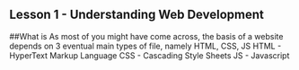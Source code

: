 ## Lesson 1 - Understanding Web Development



##What is 
As most of you might have come across, the basis of a website depends on 3 eventual main types of file, namely HTML, CSS, JS
HTML - HyperText Markup Language
CSS - Cascading Style Sheets
JS - Javascript
